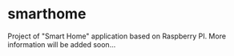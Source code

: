 # smarthome
Project of "Smart Home" application based on Raspberry PI. More information will be added soon...
